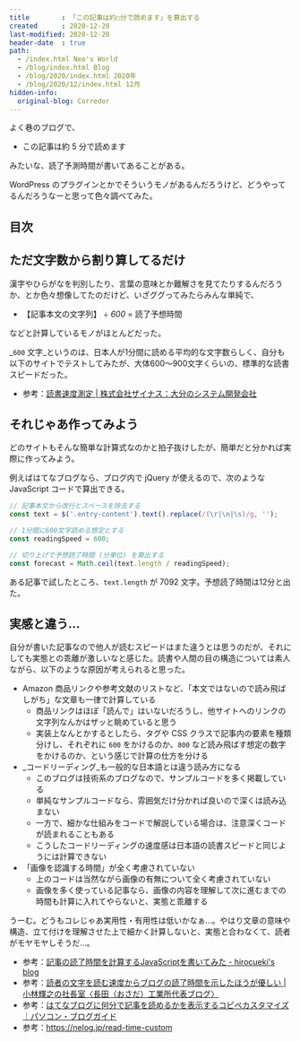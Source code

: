 ```yaml
---
title        : 「この記事は約○分で読めます」を算出する
created      : 2020-12-20
last-modified: 2020-12-20
header-date  : true
path:
  - /index.html Neo's World
  - /blog/index.html Blog
  - /blog/2020/index.html 2020年
  - /blog/2020/12/index.html 12月
hidden-info:
  original-blog: Corredor
---
```


よく巷のブログで、

- この記事は約 5 分で読めます

みたいな、読了予測時間が書いてあることがある。

WordPress のプラグインとかでそういうモノがあるんだろうけど、どうやってるんだろうなーと思って色々調べてみた。

## 目次

## ただ文字数から割り算してるだけ

漢字やひらがなを判別したり、言葉の意味とか難解さを見てたりするんだろうか、とか色々想像してたのだけど、いざググってみたらみんな単純で、

- 【記事本文の文字列】 ÷ _600_ = 読了予想時間

などと計算しているモノがほとんどだった。

_`600` 文字_というのは、日本人が1分間に読める平均的な文字数らしく、自分も以下のサイトでテストしてみたが、大体600〜900文字くらいの、標準的な読書スピードだった。

- 参考：[読書速度測定 | 株式会社ザイナス：大分のシステム開発会社](http://www.zynas.co.jp/genius/sokudoku/sokutei.html)

## それじゃあ作ってみよう

どのサイトもそんな簡単な計算式なのかと拍子抜けしたが、簡単だと分かれば実際に作ってみよう。

例えばはてなブログなら、ブログ内で jQuery が使えるので、次のような JavaScript コードで算出できる。

```javascript
// 記事本文から改行とスペースを除去する
const text = $('.entry-content').text().replace(/(\r|\n|\s)/g, '');

// 1分間に600文字読める想定とする
const readingSpeed = 600;

// 切り上げで予想読了時間 (分単位) を算出する
const forecast = Math.ceil(text.length / readingSpeed);
```

ある記事で試したところ、`text.length` が 7092 文字。予想読了時間は12分と出た。

## 実感と違う…

自分が書いた記事なので他人が読むスピードはまた違うとは思うのだが、それにしても実態との乖離が激しいなと感じた。読書や人間の目の構造については素人ながら、以下のような原因が考えられると思った。

- Amazon 商品リンクや参考文献のリストなど、「本文ではないので読み飛ばしがち」な文章も一律で計算している
  - 商品リンクはほぼ「読んで」はいないだろうし、他サイトへのリンクの文字列なんかはザッと眺めていると思う
  - 実装上なんとかするとしたら、タグや CSS クラスで記事内の要素を種類分けし、それぞれに `600` をかけるのか、`800` など読み飛ばす想定の数字をかけるのか、という感じで計算の仕方を分ける
- _コードリーディング_も一般的な日本語とは違う読み方になる
  - このブログは技術系のブログなので、サンプルコードを多く掲載している
  - 単純なサンプルコードなら、雰囲気だけ分かれば良いので深くは読み込まない
  - 一方で、細かな仕組みをコードで解説している場合は、注意深くコードが読まれることもある
  - こうしたコードリーディングの速度感は日本語の読書スピードと同じようには計算できない
- 「画像を認識する時間」が全く考慮されていない
  - 上のコードは当然ながら画像の有無について全く考慮されていない
  - 画像を多く使っている記事なら、画像の内容を理解して次に進むまでの時間も計算に入れてやらないと、実態と乖離する

うーむ。どうもコレじゃあ実用性・有用性は低いかなぁ…。やはり文章の意味や構造、立て付けを理解させた上で細かく計算しないと、実態と合わなくて、読者がモヤモヤしそうだ…。

- 参考：[記事の読了時間を計算するJavaScriptを書いてみた - hirocueki's blog](https://hirocueki.hatenablog.com/entry/finish-reading-js)
- 参考：[読者の文字を読む速度からブログの読了時間を示したほうが優しい | 小林輝之の社長室〈長田（おさだ）工業所代表ブログ〉](http://terukobayashi.com/archives/3795)
- 参考：[はてなブログに何分で記事を読めるかを表示するコピペカスタマイズ｜パソコン・ブログガイド](https://www.gipsyjazznyumon.com/set-up-estimate-reading-time/)
- 参考：<https://nelog.jp/read-time-custom>
